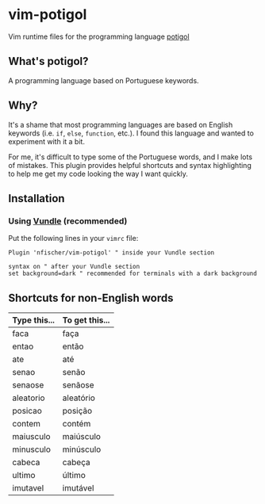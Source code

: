 # vim-potigol

Vim runtime files for the programming language [potigol](http://potigol.github.io)

## What's potigol?

A programming language based on Portuguese keywords.

## Why?

It's a shame that most programming languages are based on English keywords
(i.e. `if`, `else`, `function`, etc.). I found this language and wanted to
experiment with it a bit.

For me, it's difficult to type some of the Portuguese words, and I make lots of
mistakes. This plugin provides helpful shortcuts and syntax highlighting to help
me get my code looking the way I want quickly.

## Installation

### Using [Vundle](https://github.com/VundleVim/Vundle.vim) (recommended)

Put the following lines in your `vimrc` file:

```Vim
Plugin 'nfischer/vim-potigol' " inside your Vundle section

syntax on " after your Vundle section
set background=dark " recommended for terminals with a dark background
```

## Shortcuts for non-English words

| Type this... | To get this... |
|--------------|----------------|
| faca | faça |
| entao | então |
| ate | até |
| senao | senão |
| senaose | senãose |
| aleatorio | aleatório |
| posicao | posição |
| contem | contém |
| maiusculo | maiúsculo |
| minusculo | minúsculo |
| cabeca | cabeça |
| ultimo | último |
| imutavel | imutável |
